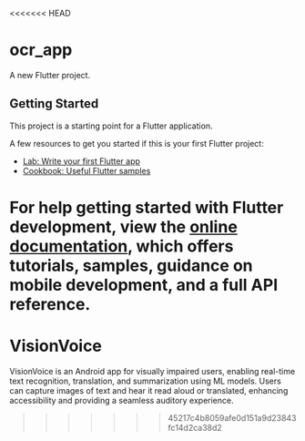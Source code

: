 <<<<<<< HEAD
# ocr_app

A new Flutter project.

## Getting Started

This project is a starting point for a Flutter application.

A few resources to get you started if this is your first Flutter project:

- [Lab: Write your first Flutter app](https://docs.flutter.dev/get-started/codelab)
- [Cookbook: Useful Flutter samples](https://docs.flutter.dev/cookbook)

For help getting started with Flutter development, view the
[online documentation](https://docs.flutter.dev/), which offers tutorials,
samples, guidance on mobile development, and a full API reference.
=======
# VisionVoice
VisionVoice is an Android app for visually impaired users, enabling real-time text recognition, translation, and summarization using ML models. Users can capture images of text and hear it read aloud or translated, enhancing accessibility and providing a seamless auditory experience.
>>>>>>> 45217c4b8059afe0d151a9d23843fc14d2ca38d2
